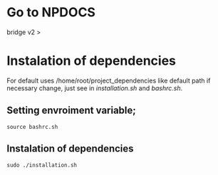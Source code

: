 # Go to NPDOCS
bridge v2 >


# Instalation of dependencies

For default uses /home/root/project_dependencies like default path
if necessary change, just see in *installation.sh* and *bashrc.sh*.

## Setting envroiment variable;
```
source bashrc.sh
```

## Instalation of dependencies
```
sudo ./installation.sh
```

